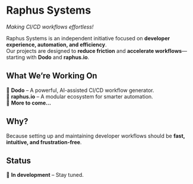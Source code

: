 # **Raphus Systems**

_Making CI/CD workflows effortless!_

Raphus Systems is an independent initiative focused on **developer experience, automation, and efficiency**.  
Our projects are designed to **reduce friction** and **accelerate workflows**—starting with **Dodo** and **raphus.io**.  

## What We’re Working On
🔹 **Dodo** – A powerful, AI-assisted CI/CD workflow generator.  
🔹 **raphus.io** – A modular ecosystem for smarter automation.  
🔹 **More to come…**  

## Why?
Because setting up and maintaining developer workflows should be **fast, intuitive, and frustration-free**.  

## Status 
🚧 **In development** – Stay tuned.  
